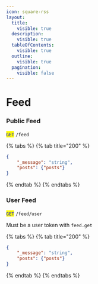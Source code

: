 ```yaml
---
icon: square-rss
layout:
  title:
    visible: true
  description:
    visible: true
  tableOfContents:
    visible: true
  outline:
    visible: true
  pagination:
    visible: false
---
```


# Feed

### Public Feed

<mark style="color:blue;">`GET`</mark> `/feed`

{% tabs %}
{% tab title="200" %}
```json
{
    "_message": "string",
    "posts": {"posts"}
}
```
{% endtab %}
{% endtabs %}

### User Feed

<mark style="color:blue;">`GET`</mark> `/feed/user`

Must be a user token with `feed.get`&#x20;

{% tabs %}
{% tab title="200" %}
```json
{
    "_message": "string",
    "posts": {"posts"}
}
```
{% endtab %}
{% endtabs %}

